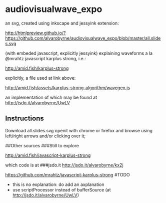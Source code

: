 # audiovisualwave_expo
an svg, created using inkscape and jessyink extension:

http://htmlpreview.github.io/?https://github.com/alvarobyrne/audiovisualwave_expo/blob/master/all.slides.svg

(with embeded javascript, explicitly jessyink) explaining waveforms a la @mrahtz javascript karplus strong, i.e.:

http://amid.fish/karplus-strong

explicitly, a file used at link above:

http://amid.fish/assets/karplus-strong-algorithm/wavegen.js

an implementation of which may be found at http://jsdo.it/alvarobyrne/UwLV

## Instructions
Download all.slides.svg openit with chrome or firefox and browse using left/right arrows and/or clicking over it;

##Other sources
###Still to explore

http://amid.fish/javascript-karplus-strong

which code is at
###jsdo.it
http://jsdo.it/alvarobyrne/kx2j

https://github.com/mrahtz/javascript-karplus-strong
#TODO
* this is no explanation: do add an axplanation
* use scriptProcessor instead of bufferSource (at http://jsdo.it/alvarobyrne/UwLV)
